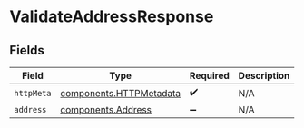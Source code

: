 # ValidateAddressResponse


## Fields

| Field                                                              | Type                                                               | Required                                                           | Description                                                        |
| ------------------------------------------------------------------ | ------------------------------------------------------------------ | ------------------------------------------------------------------ | ------------------------------------------------------------------ |
| `httpMeta`                                                         | [components.HTTPMetadata](../../models/components/httpmetadata.md) | :heavy_check_mark:                                                 | N/A                                                                |
| `address`                                                          | [components.Address](../../models/components/address.md)           | :heavy_minus_sign:                                                 | N/A                                                                |
